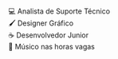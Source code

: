 💻  Analista de Suporte Técnico <br>
🖌️  Designer Gráfico <br>
☕   Desenvolvedor Junior <br>
🎼   Músico nas horas vagas
